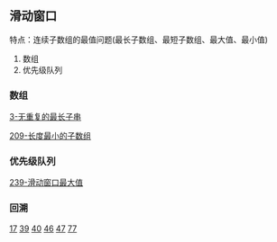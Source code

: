 

## 滑动窗口

特点：连续子数组的最值问题(最长子数组、最短子数组、最大值、最小值)

1. 数组
2. 优先级队列

### 数组

[3-无重复的最长子串](https://leetcode-cn.com/problems/longest-substring-without-repeating-characters/)

[209-长度最小的子数组](https://leetcode-cn.com/problems/minimum-size-subarray-sum/)

### 优先级队列

[239-滑动窗口最大值](https://leetcode-cn.com/problems/sliding-window-maximum/)

### 回溯

[17](https://leetcode-cn.com/problems/letter-combinations-of-a-phone-number/)
[39](https://leetcode-cn.com/problems/combination-sum/)
[40](https://leetcode-cn.com/problems/combination-sum-ii/)
[46](https://leetcode-cn.com/problems/permutations/)
[47](https://leetcode-cn.com/problems/permutations-ii/)
[77](https://leetcode-cn.com/problems/combinations/)
